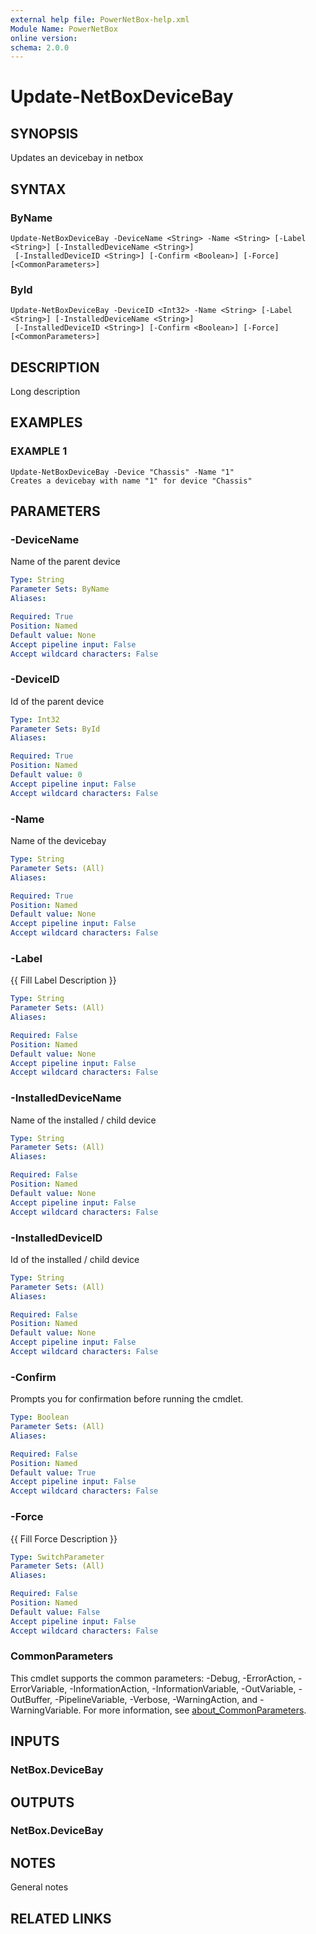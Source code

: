```yaml
---
external help file: PowerNetBox-help.xml
Module Name: PowerNetBox
online version:
schema: 2.0.0
---
```


# Update-NetBoxDeviceBay

## SYNOPSIS
Updates an devicebay in netbox

## SYNTAX

### ByName
```
Update-NetBoxDeviceBay -DeviceName <String> -Name <String> [-Label <String>] [-InstalledDeviceName <String>]
 [-InstalledDeviceID <String>] [-Confirm <Boolean>] [-Force] [<CommonParameters>]
```

### ById
```
Update-NetBoxDeviceBay -DeviceID <Int32> -Name <String> [-Label <String>] [-InstalledDeviceName <String>]
 [-InstalledDeviceID <String>] [-Confirm <Boolean>] [-Force] [<CommonParameters>]
```

## DESCRIPTION
Long description

## EXAMPLES

### EXAMPLE 1
```
Update-NetBoxDeviceBay -Device "Chassis" -Name "1"
Creates a devicebay with name "1" for device "Chassis"
```

## PARAMETERS

### -DeviceName
Name of the parent device

```yaml
Type: String
Parameter Sets: ByName
Aliases:

Required: True
Position: Named
Default value: None
Accept pipeline input: False
Accept wildcard characters: False
```

### -DeviceID
Id of the parent device

```yaml
Type: Int32
Parameter Sets: ById
Aliases:

Required: True
Position: Named
Default value: 0
Accept pipeline input: False
Accept wildcard characters: False
```

### -Name
Name of the devicebay

```yaml
Type: String
Parameter Sets: (All)
Aliases:

Required: True
Position: Named
Default value: None
Accept pipeline input: False
Accept wildcard characters: False
```

### -Label
{{ Fill Label Description }}

```yaml
Type: String
Parameter Sets: (All)
Aliases:

Required: False
Position: Named
Default value: None
Accept pipeline input: False
Accept wildcard characters: False
```

### -InstalledDeviceName
Name of the installed / child device

```yaml
Type: String
Parameter Sets: (All)
Aliases:

Required: False
Position: Named
Default value: None
Accept pipeline input: False
Accept wildcard characters: False
```

### -InstalledDeviceID
Id of the installed / child device

```yaml
Type: String
Parameter Sets: (All)
Aliases:

Required: False
Position: Named
Default value: None
Accept pipeline input: False
Accept wildcard characters: False
```

### -Confirm
Prompts you for confirmation before running the cmdlet.

```yaml
Type: Boolean
Parameter Sets: (All)
Aliases:

Required: False
Position: Named
Default value: True
Accept pipeline input: False
Accept wildcard characters: False
```

### -Force
{{ Fill Force Description }}

```yaml
Type: SwitchParameter
Parameter Sets: (All)
Aliases:

Required: False
Position: Named
Default value: False
Accept pipeline input: False
Accept wildcard characters: False
```

### CommonParameters
This cmdlet supports the common parameters: -Debug, -ErrorAction, -ErrorVariable, -InformationAction, -InformationVariable, -OutVariable, -OutBuffer, -PipelineVariable, -Verbose, -WarningAction, and -WarningVariable. For more information, see [about_CommonParameters](http://go.microsoft.com/fwlink/?LinkID=113216).

## INPUTS

### NetBox.DeviceBay
## OUTPUTS

### NetBox.DeviceBay
## NOTES
General notes

## RELATED LINKS
